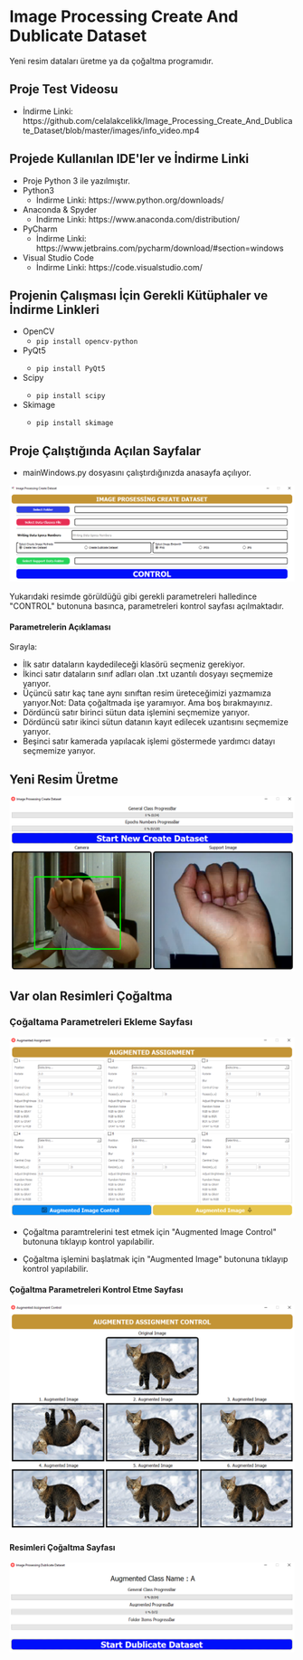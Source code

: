 # Image Processing Create And Dublicate Dataset
Yeni resim dataları üretme ya da çoğaltma programıdır.

## Proje Test Videosu
<ul>
  <li> İndirme Linki: https://github.com/celalakcelikk/Image_Processing_Create_And_Dublicate_Dataset/blob/master/images/info_video.mp4 </li>
</ul>

## Projede Kullanılan IDE'ler ve İndirme Linki

<ul>
  <li>Proje Python 3 ile yazılmıştır.</li>
  <li>Python3 
   <ul>
    <li> İndirme Linki: https://www.python.org/downloads/ </li>
   </ul>
  </li>
  <li>Anaconda & Spyder
    <ul>
      <li>İndirme Linki: https://www.anaconda.com/distribution/ </li>
    </ul>  
  </li>
  <li>PyCharm
   <ul>
    <li>İndirme Linki: https://www.jetbrains.com/pycharm/download/#section=windows </li>
   </ul>  
  </li>
 <li>Visual Studio Code
  <ul> 
    <li> İndirme Linki: https://code.visualstudio.com/ </li>
  </ul>
 </li>
</ul>
 
## Projenin Çalışması İçin Gerekli Kütüphaler ve İndirme Linkleri
<ul>
  <li>OpenCV
    <ul>
          <li><code>pip install opencv-python</code></li>
        </ul>  
  </li>
  <li>PyQt5</li>
    <ul>
          <li><code>pip install PyQt5</code></li>
   </ul>  
  </li>
  </li>
  <li>Scipy</li>
    <ul>
          <li><code>pip install scipy</code></li>
   </ul>  
  </li>
  <li>Skimage</li>
    <ul>
          <li><code>pip install skimage</code></li>
   </ul>  
  </li>
</ul>

## Proje Çalıştığında Açılan Sayfalar
<ul>
  <li>mainWindows.py dosyasını çalıştırdığınızda anasayfa açılıyor.</li>
</ul>
<img src= "https://github.com/celalakcelikk/Image_processing_create_and_dublicate_dataset/blob/master/images/mainwindows.PNG">
<p> Yukarıdaki resimde görüldüğü gibi gerekli parametreleri halledince "CONTROL" butonuna basınca, parametreleri kontrol sayfası açılmaktadır.

#### Parametrelerin Açıklaması
<p>Sırayla:</p>
<ul>
  <li>İlk satır dataların kaydedileceği klasörü seçmeniz gerekiyor.</li>
  <li>İkinci satır dataların sınıf adları olan .txt uzantılı dosyayı seçmemize yarıyor.</li>
  <li>Üçüncü satır kaç tane aynı sınıftan resim üreteceğimizi yazmamıza yarıyor.Not: Data çoğaltmada işe yaramıyor. Ama boş bırakmayınız.</li>
  <li>Dördüncü satır birinci sütun data işlemini seçmemize yarıyor.</li>
  <li>Dördüncü satır ikinci sütun datanın kayıt edilecek uzantısını seçmemize yarıyor.</li>
  <li>Beşinci satır kamerada yapılacak işlemi göstermede yardımcı datayı seçmemize yarıyor.</li>
</ul>
  
## Yeni Resim Üretme

<img src="https://github.com/celalakcelikk/Image_processing_create_and_dublicate_dataset/blob/master/images/createimagewindows.png" >

## Var olan Resimleri Çoğaltma
### Çoğaltama Parametreleri Ekleme Sayfası
<img src="https://github.com/celalakcelikk/Image_processing_create_and_dublicate_dataset/blob/master/images/augmentedwindows.png" >
<ul><li>Çoğaltma paramtrelerini test etmek için "Augmented Image Control" butonuna tıklayıp kontrol yapılabilir.</li></ul>
<ul><li>Çoğaltma işlemini başlatmak için "Augmented Image" butonuna tıklayıp kontrol yapılabilir.</li></ul>

#### Çoğaltma Parametreleri Kontrol Etme Sayfası
<img src="https://github.com/celalakcelikk/Image_processing_create_and_dublicate_dataset/blob/master/images/augmentedTestWindows.png" >

#### Resimleri Çoğaltma Sayfası
<img src="https://github.com/celalakcelikk/Image_processing_create_and_dublicate_dataset/blob/master/images/createaugmentedwindows.png" >
